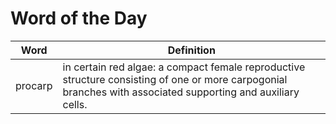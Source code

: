 # Word of the Day

|Word|Definition|
|---|---|
|procarp|in certain red algae: a compact female reproductive structure consisting of one or more carpogonial branches with associated supporting and auxiliary cells.|